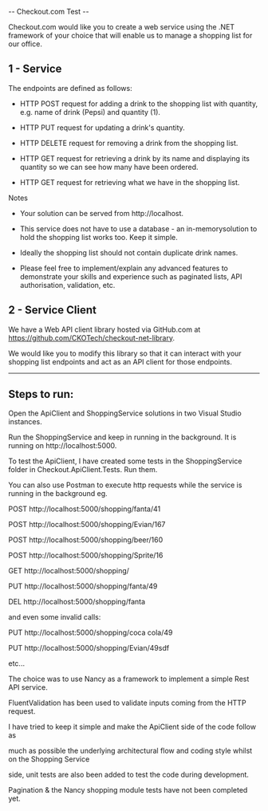 -- Checkout.com Test --

​Checkout.com would like you to create a web service using 
the .NET framework of your choice that will enable us to 
manage a shopping list for our office.

1 - Service
-----------
The endpoints are defined as follows:

- ​HTTP ​POST request ​for adding a drink to ​the shopping list with quantity, e.g. name of drink (Pepsi) and quantity (1).

- HTTP ​PUT request for updating a drink's quantity.

- HTTP ​DELETE request for removing a drink from the shopping list.

- HTTP ​GET request for retrieving a drink by its name and displaying its quantity so we can see how many have been ordered.

- HTTP ​GET request for retrieving what we have in the shopping list.

Notes
- Your solution can be served from http://localhost.

- ​This service does not have to use a ​​database - ​an in-memory ​solution to hold the shopping list​ works too. Keep it simple.

- Ideally the shopping list should not contain duplicate drink names.

- Please feel free to implement/explain any advanced features to demonstrate your skills and experience such as paginated lists, API authorisation, validation, etc.


2 - Service Client
------------------
We have a Web API client library hosted via GitHub.com at https://github.com/CKOTech/checkout-net-library.

We would like you to modify this library so that it can interact with your shopping list endpoints and act as an API client for those endpoints.


----------------------------------------------------------------------------------------------------------------------------------------------------------------------

Steps to run:
-------------

Open the ApiClient and ShoppingService solutions in two Visual Studio instances.

Run the ShoppingService and keep in running in the background. It is running on http://localhost:5000.

To test the ApiClient, I have created some tests in the ShoppingService folder in Checkout.ApiClient.Tests. Run them.

You can also use Postman to execute http requests while the service is running in the background
eg.

POST http://localhost:5000/shopping/fanta/41

POST http://localhost:5000/shopping/Evian/167

POST http://localhost:5000/shopping/beer/160

POST http://localhost:5000/shopping/Sprite/16

GET http://localhost:5000/shopping/

PUT http://localhost:5000/shopping/fanta/49

DEL http://localhost:5000/shopping/fanta

and even some invalid calls:

PUT http://localhost:5000/shopping/coca cola/49

PUT http://localhost:5000/shopping/Evian/49sdf

etc...

The choice was to use Nancy as a framework to implement a simple Rest API service.

FluentValidation has been used to validate inputs coming from the HTTP request.

I have tried to keep it simple and make the ApiClient side of the code follow as

much as possible the underlying architectural flow and coding style whilst on the Shopping Service

side, unit tests are also been added to test the code during development.

Pagination & the Nancy shopping module tests have not been completed yet.